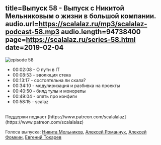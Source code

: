 title=Выпуск 58 - Выпуск с Никитой Мельниковым о жизни в большой компании.
audio.url=https://scalalaz.ru/mp3/scalalaz-podcast-58.mp3
audio.length=94738400
page=https://scalalaz.ru/series-58.html
date=2019-02-04
----

![episode 58](https://scalalaz.ru/img/episode58.png)

* 00:02:08 - О пути в IT
* 00:08:53 - эволюция стека
* 00:13:17 - состоятельна ли скала?
* 00:34:10 - модулиризация и разбивка на проекты
* 00:40:50 - билд тулы и монорепы
* 00:49:04 - опять про конфиги
* 00:58:15 - scalaz

<br/>
Поддержи подкаст [https://www.patreon.com/scalalalaz](https://www.patreon.com/scalalalaz)
<br/>

Голоса выпуска:
[Никита Мельников](https://twitter.com/nikita_melnikov),
[Алексей Романчук](http://github.com/13h3r),
[Алексей Фомкин](http://github.com/fomkin),
[Евгений Токарев](https://twitter.com/strobegen)

